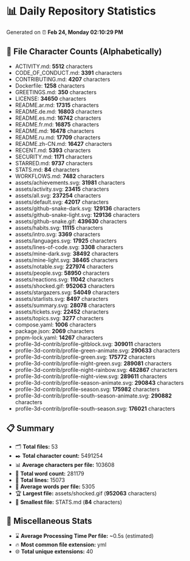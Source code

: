 # 📊 Daily Repository Statistics
Generated on ⏰ **Feb 24, Monday 02:10:29 PM**

## 📂 File Character Counts (Alphabetically)
- ACTIVITY.md: **5512** characters
- CODE_OF_CONDUCT.md: **3391** characters
- CONTRIBUTING.md: **4207** characters
- Dockerfile: **1258** characters
- GREETINGS.md: **350** characters
- LICENSE: **34650** characters
- README.ar.md: **17315** characters
- README.de.md: **16803** characters
- README.es.md: **16742** characters
- README.fr.md: **16875** characters
- README.md: **16478** characters
- README.ru.md: **17709** characters
- README.zh-CN.md: **16427** characters
- RECENT.md: **5393** characters
- SECURITY.md: **1171** characters
- STARRED.md: **9737** characters
- STATS.md: **84** characters
- WORKFLOWS.md: **7482** characters
- assets/achievements.svg: **31981** characters
- assets/activity.svg: **23415** characters
- assets/all.svg: **237254** characters
- assets/default.svg: **42017** characters
- assets/github-snake-dark.svg: **129136** characters
- assets/github-snake-light.svg: **129136** characters
- assets/github-snake.gif: **439630** characters
- assets/habits.svg: **11115** characters
- assets/intro.svg: **3369** characters
- assets/languages.svg: **17925** characters
- assets/lines-of-code.svg: **3308** characters
- assets/mine-dark.svg: **38492** characters
- assets/mine-light.svg: **38465** characters
- assets/notable.svg: **227974** characters
- assets/people.svg: **58950** characters
- assets/reactions.svg: **11042** characters
- assets/shocked.gif: **952063** characters
- assets/stargazers.svg: **54049** characters
- assets/starlists.svg: **8497** characters
- assets/summary.svg: **28078** characters
- assets/tickets.svg: **22452** characters
- assets/topics.svg: **3277** characters
- compose.yaml: **1006** characters
- package.json: **2069** characters
- pnpm-lock.yaml: **14267** characters
- profile-3d-contrib/profile-gitblock.svg: **309011** characters
- profile-3d-contrib/profile-green-animate.svg: **290633** characters
- profile-3d-contrib/profile-green.svg: **175772** characters
- profile-3d-contrib/profile-night-green.svg: **289081** characters
- profile-3d-contrib/profile-night-rainbow.svg: **482867** characters
- profile-3d-contrib/profile-night-view.svg: **289611** characters
- profile-3d-contrib/profile-season-animate.svg: **290843** characters
- profile-3d-contrib/profile-season.svg: **175982** characters
- profile-3d-contrib/profile-south-season-animate.svg: **290882** characters
- profile-3d-contrib/profile-south-season.svg: **176021** characters

## 📋 Summary
- 🗂️ **Total files:** 53
- ✒️ **Total character count:** 5491254
- 📊 **Average characters per file:** 103608
- 📝 **Total word count:** 281179
- 🧾 **Total lines:** 15073
- 📐 **Average words per file:** 5305
- 🏆 **Largest file:** assets/shocked.gif (**952063** characters)
- 🥉 **Smallest file:** STATS.md (**84** characters)

## 🌟 Miscellaneous Stats
- ⌛ **Average Processing Time Per file:** ~0.5s (estimated)
- 🔥 **Most common file extension:** yml
- 🌐 **Total unique extensions:** 40
